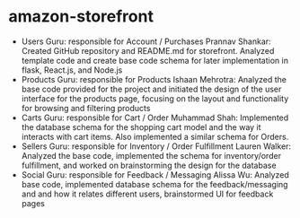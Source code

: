 # amazon-storefront

- Users Guru: responsible for Account / Purchases
Prannav Shankar: Created GitHub repository and README.md for storefront. Analyzed template code and create base code schema for later implementation in flask, React.js, and Node.js
- Products Guru: responsible for Products
Ishaan Mehrotra: Analyzed the base code provided for the project and initiated the design of the user interface for the products page, focusing on the layout and functionality for browsing and filtering products
- Carts Guru: responsible for Cart / Order
Muhammad Shah: Implemented the database schema for the shopping cart model and the way it interacts with cart items. Also implemented a similar schema for Orders.
- Sellers Guru: responsible for Inventory / Order Fulfillment
Lauren Walker: Analyzed the base code, implemented the schema for inventory/order fulfillment, and worked on brainstorming the design for the database
- Social Guru: responsible for Feedback / Messaging
Alissa Wu: Analyzed base code, implemented database schema for the feedback/messaging and and how it relates different users, brainstormed UI for feedback pages
